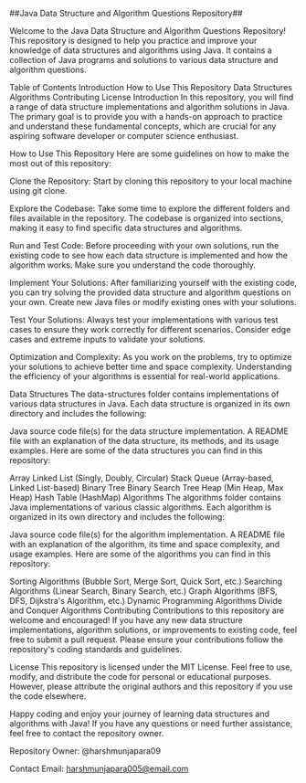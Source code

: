 ##Java Data Structure and Algorithm Questions Repository##

Welcome to the Java Data Structure and Algorithm Questions Repository! This repository is designed to help you practice and improve your knowledge of data structures and algorithms using Java. It contains a collection of Java programs and solutions to various data structure and algorithm questions.

Table of Contents
Introduction
How to Use This Repository
Data Structures
Algorithms
Contributing
License
Introduction
In this repository, you will find a range of data structure implementations and algorithm solutions in Java. The primary goal is to provide you with a hands-on approach to practice and understand these fundamental concepts, which are crucial for any aspiring software developer or computer science enthusiast.

How to Use This Repository
Here are some guidelines on how to make the most out of this repository:

Clone the Repository: Start by cloning this repository to your local machine using git clone.

Explore the Codebase: Take some time to explore the different folders and files available in the repository. The codebase is organized into sections, making it easy to find specific data structures and algorithms.

Run and Test Code: Before proceeding with your own solutions, run the existing code to see how each data structure is implemented and how the algorithm works. Make sure you understand the code thoroughly.

Implement Your Solutions: After familiarizing yourself with the existing code, you can try solving the provided data structure and algorithm questions on your own. Create new Java files or modify existing ones with your solutions.

Test Your Solutions: Always test your implementations with various test cases to ensure they work correctly for different scenarios. Consider edge cases and extreme inputs to validate your solutions.

Optimization and Complexity: As you work on the problems, try to optimize your solutions to achieve better time and space complexity. Understanding the efficiency of your algorithms is essential for real-world applications.

Data Structures
The data-structures folder contains implementations of various data structures in Java. Each data structure is organized in its own directory and includes the following:

Java source code file(s) for the data structure implementation.
A README file with an explanation of the data structure, its methods, and its usage examples.
Here are some of the data structures you can find in this repository:

Array
Linked List (Singly, Doubly, Circular)
Stack
Queue (Array-based, Linked List-based)
Binary Tree
Binary Search Tree
Heap (Min Heap, Max Heap)
Hash Table (HashMap)
Algorithms
The algorithms folder contains Java implementations of various classic algorithms. Each algorithm is organized in its own directory and includes the following:

Java source code file(s) for the algorithm implementation.
A README file with an explanation of the algorithm, its time and space complexity, and usage examples.
Here are some of the algorithms you can find in this repository:

Sorting Algorithms (Bubble Sort, Merge Sort, Quick Sort, etc.)
Searching Algorithms (Linear Search, Binary Search, etc.)
Graph Algorithms (BFS, DFS, Dijkstra's Algorithm, etc.)
Dynamic Programming Algorithms
Divide and Conquer Algorithms
Contributing
Contributions to this repository are welcome and encouraged! If you have any new data structure implementations, algorithm solutions, or improvements to existing code, feel free to submit a pull request. Please ensure your contributions follow the repository's coding standards and guidelines.

License
This repository is licensed under the MIT License. Feel free to use, modify, and distribute the code for personal or educational purposes. However, please attribute the original authors and this repository if you use the code elsewhere.

Happy coding and enjoy your journey of learning data structures and algorithms with Java! If you have any questions or need further assistance, feel free to contact the repository owner.

Repository Owner: @harshmunjapara09

Contact Email: harshmunjapara005@email.com

